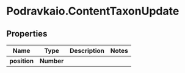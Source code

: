 # Podravkaio.ContentTaxonUpdate

## Properties
Name | Type | Description | Notes
------------ | ------------- | ------------- | -------------
**position** | **Number** |  | 


